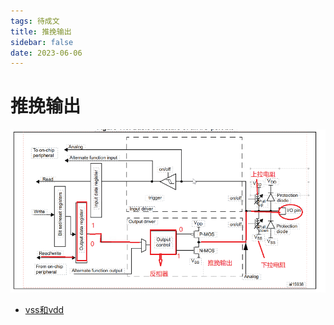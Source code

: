 ```yaml
---
tags: 待成文
title: 推挽输出
sidebar: false
date: 2023-06-06
---
```

# 推挽输出
![](assets/20230606115207916.png)

- [vss和vdd](vss和vdd.md)